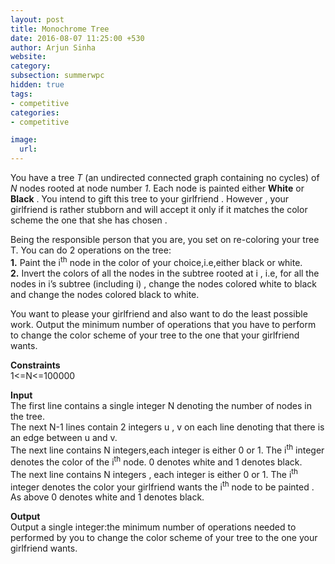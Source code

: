 ```yaml
---
layout: post
title: Monochrome Tree
date: 2016-08-07 11:25:00 +530
author: Arjun Sinha
website:
category:
subsection: summerwpc
hidden: true
tags:
- competitive
categories:
- competitive

image:
  url: 
---
```

You have a tree _T_ (an undirected connected graph containing no cycles) of _N_ nodes rooted at node number *1*. Each node is painted either **White** or __Black__ . You intend to gift this tree to your girlfriend . However , your girlfriend is rather stubborn and will accept it only if it matches the color scheme the one that she has chosen .  

Being the responsible person that you are, you set on re-coloring your tree T. You can do 2 operations on the tree:  
**1.** Paint the i<sup>th</sup> node in the color of your choice,i.e,either black or white.  
**2.** Invert the colors of all the nodes in the subtree rooted at i , i.e, for all the nodes in i’s subtree (including i) , change the nodes colored white to black and change the nodes colored black to white.  

You want to please your girlfriend and also want to do the least possible work. Output the minimum number of operations that you have to perform to change the color scheme of your tree to the one that your girlfriend wants.  

**Constraints**  
1<=N<=100000  

**Input**  
The first line contains a single integer N denoting the number of nodes in the tree.  
The next N-1 lines contain 2 integers u , v  on each line denoting that there is an edge between u and v.  
The next line contains N integers,each integer is either 0 or 1. The i<sup>th</sup> integer denotes the color of the i<sup>th</sup> node. 0 denotes white and 1 denotes black.  
The next line contains N integers , each integer is either 0 or 1. The i<sup>th</sup> integer denotes the color your girlfriend wants the i<sup>th</sup> node to be painted . As above 0 denotes white and 1 denotes black.

**Output**  
Output a single integer:the minimum number of operations needed to performed by you to change the color scheme of your tree to the one your girlfriend wants.
